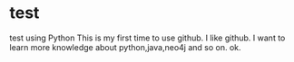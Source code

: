 # test
test using Python
This is my first time to use github.
I like github.
I want to learn more knowledge about python,java,neo4j and so on.
ok.
